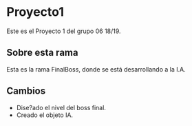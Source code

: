 # Proyecto1

Este es el Proyecto 1 del grupo 06 18/19.

## Sobre esta rama

Esta es la rama FinalBoss, donde se está desarrollando a la I.A.

## Cambios

- Dise?ado el nivel del boss final.
- Creado el objeto IA.
